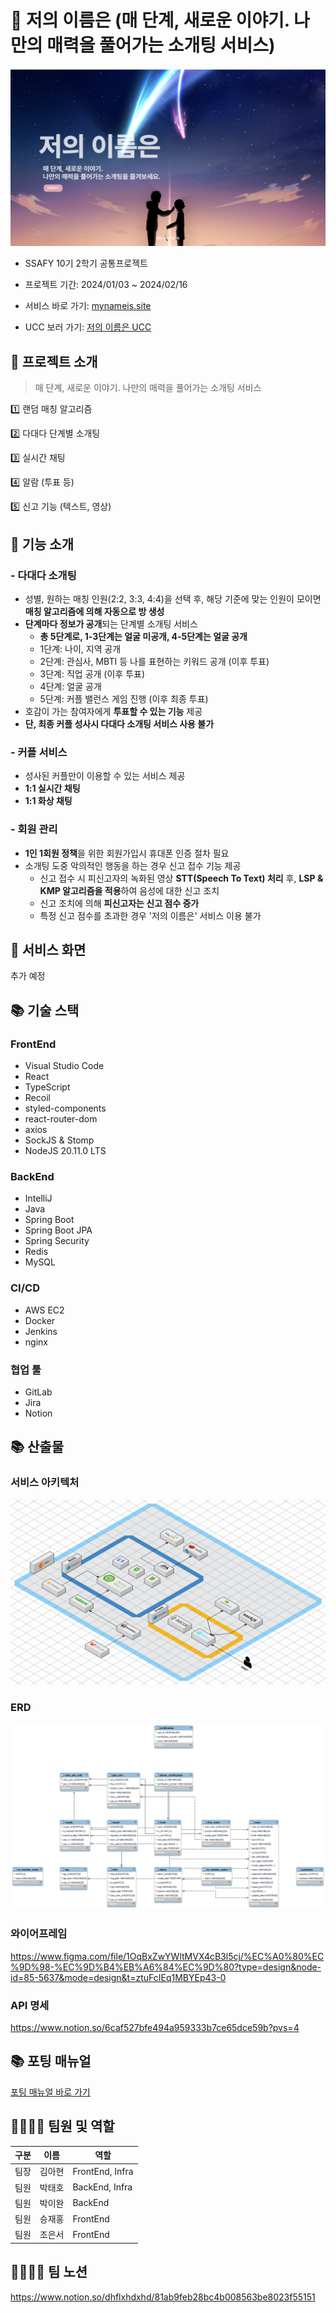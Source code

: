 # 💝 저의 이름은 (매 단계, 새로운 이야기. 나만의 매력을 풀어가는 소개팅 서비스)

![저의이름은_Main](./image/저의이름은_Main.png)

-   SSAFY 10기 2학기 공통프로젝트

-   프로젝트 기간: 2024/01/03 ~ 2024/02/16

-   서비스 바로 가기: [mynameis.site](https://mynameis.site)

-   UCC 보러 가기: [저의 이름은 UCC](https://www.youtube.com/watch?v=dNU87krQbDw)

## 💌 프로젝트 소개

> 매 단계, 새로운 이야기. 나만의 매력을 풀어가는 소개팅 서비스

1️⃣ 랜덤 매칭 알고리즘

2️⃣ 다대다 단계별 소개팅

3️⃣ 실시간 채팅

4️⃣ 알람 (투표 등)

5️⃣ 신고 기능 (텍스트, 영상)

## 💌 기능 소개

### - 다대다 소개팅

-   성별, 원하는 매칭 인원(2:2, 3:3, 4:4)을 선택 후, 해당 기준에 맞는 인원이 모이면 **매칭 알고리즘에 의해 자동으로 방 생성**
-   **단계마다 정보가 공개**되는 단계별 소개팅 서비스
    -   **총 5단계로, 1-3단계는 얼굴 미공개, 4-5단계는 얼굴 공개**
    -   1단계: 나이, 지역 공개
    -   2단계: 관심사, MBTI 등 나를 표현하는 키워드 공개 (이후 투표)
    -   3단계: 직업 공개 (이후 투표)
    -   4단계: 얼굴 공개
    -   5단계: 커플 밸런스 게임 진행 (이후 최종 투표)
-   호감이 가는 참여자에게 **투표할 수 있는 기능** 제공
-   **단, 최종 커플 성사시 다대다 소개팅 서비스 사용 불가**

### - 커플 서비스

-   성사된 커플만이 이용할 수 있는 서비스 제공
-   **1:1 실시간 채팅**
-   **1:1 화상 채팅**

### - 회원 관리

-   **1인 1회원 정책**을 위한 회원가입시 휴대폰 인증 절차 필요
-   소개팅 도중 악의적인 행동을 하는 경우 신고 접수 기능 제공
    -   신고 접수 시 피신고자의 녹화된 영상 **STT(Speech To Text) 처리** 후, **LSP & KMP 알고리즘을 적용**하여 음성에 대한 신고 조치
    -   신고 조치에 의해 **피신고자는 신고 점수 증가**
    -   특정 신고 점수를 초과한 경우 '저의 이름은' 서비스 이용 불가

## 💌 서비스 화면

추가 예정

## 📚 기술 스택

### FrontEnd

-   Visual Studio Code
-   React
-   TypeScript
-   Recoil
-   styled-components
-   react-router-dom
-   axios
-   SockJS & Stomp
-   NodeJS 20.11.0 LTS

### BackEnd

-   IntelliJ
-   Java
-   Spring Boot
-   Spring Boot JPA
-   Spring Security
-   Redis
-   MySQL

### CI/CD

-   AWS EC2
-   Docker
-   Jenkins
-   nginx

### 협업 툴

-   GitLab
-   Jira
-   Notion

## 📚 산출물

### 서비스 아키텍처

![저의이름은_아키텍처](./image/저의이름은_architecture.png)

### ERD

![저의이름은_ERD](./image/저의이름은_ERD.png)

### 와이어프레임

https://www.figma.com/file/1OqBxZwYWltMVX4cB3l5cj/%EC%A0%80%EC%9D%98-%EC%9D%B4%EB%A6%84%EC%9D%80?type=design&node-id=85-5637&mode=design&t=ztuFcIEq1MBYEp43-0

### API 명세

https://www.notion.so/6caf527bfe494a959333b7ce65dce59b?pvs=4

## 📚 포팅 매뉴얼

[포팅 매뉴얼 바로 가기](./exec/포팅매뉴얼.md)

## 👨‍👨‍👧‍👦 팀원 및 역할

| 구분 | 이름   | 역할            |
| ---- | ------ | --------------- |
| 팀장 | 김아현 | FrontEnd, Infra |
| 팀원 | 박태호 | BackEnd, Infra  |
| 팀원 | 박이완 | BackEnd         |
| 팀원 | 승재홍 | FrontEnd        |
| 팀원 | 조은서 | FrontEnd        |

## 👨‍👨‍👧‍👦 팀 노션

https://www.notion.so/dhflxhdxhd/81ab9feb28bc4b008563be8023f55151
